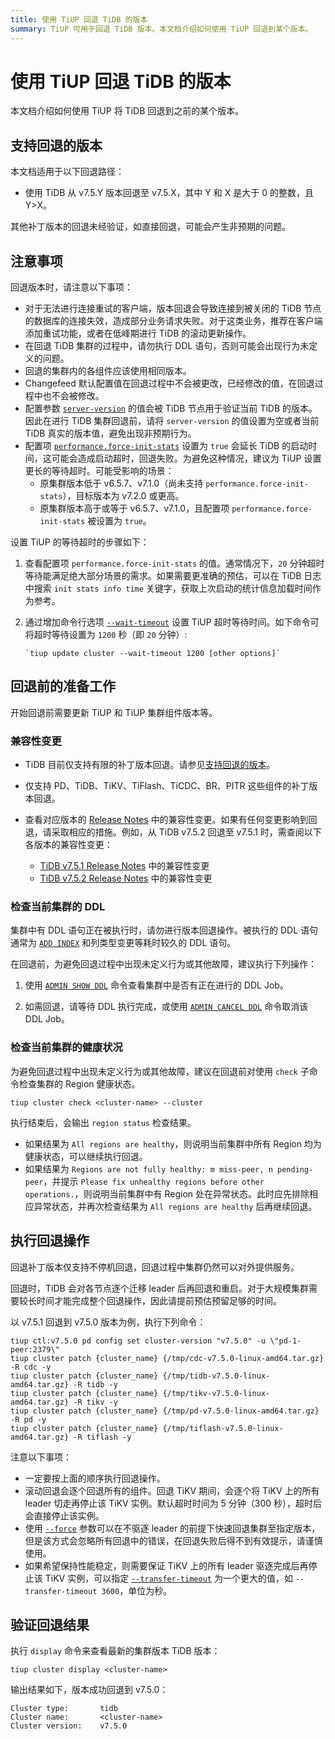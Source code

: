 ```yaml
---
title: 使用 TiUP 回退 TiDB 的版本
summary: TiUP 可用于回退 TiDB 版本。本文档介绍如何使用 TiUP 回退到某个版本。
---
```


# 使用 TiUP 回退 TiDB 的版本

本文档介绍如何使用 TiUP 将 TiDB 回退到之前的某个版本。

## 支持回退的版本

本文档适用于以下回退路径：

- 使用 TiDB 从 v7.5.Y 版本回退至 v7.5.X，其中 Y 和 X 是大于 0 的整数，且 Y>X。

其他补丁版本的回退未经验证，如直接回退，可能会产生非预期的问题。

## 注意事项


回退版本时，请注意以下事项：

- 对于无法进行连接重试的客户端，版本回退会导致连接到被关闭的 TiDB 节点的数据库的连接失效，造成部分业务请求失败。对于这类业务，推荐在客户端添加重试功能，或者在低峰期进行 TiDB 的滚动更新操作。
- 在回退 TiDB 集群的过程中，请勿执行 DDL 语句，否则可能会出现行为未定义的问题。
- 回退的集群内的各组件应该使用相同版本。 
- Changefeed 默认配置值在回退过程中不会被更改，已经修改的值，在回退过程中也不会被修改。
- 配置参数 [`server-version`](/tidb-configuration-file.md#server-version) 的值会被 TiDB 节点用于验证当前 TiDB 的版本。因此在进行 TiDB 集群回退前，请将 `server-version` 的值设置为空或者当前 TiDB 真实的版本值，避免出现非预期行为。
- 配置项 [`performance.force-init-stats`](/tidb-configuration-file.md#force-init-stats-从-v657-和-v710-版本开始引入) 设置为 `true` 会延长 TiDB 的启动时间，这可能会造成启动超时，回退失败。为避免这种情况，建议为 TiUP 设置更长的等待超时。可能受影响的场景：
    - 原集群版本低于 v6.5.7、v7.1.0（尚未支持 `performance.force-init-stats`），目标版本为 v7.2.0 或更高。
    - 原集群版本高于或等于 v6.5.7、v7.1.0，且配置项 `performance.force-init-stats` 被设置为 `true`。

设置 TiUP 的等待超时的步骤如下：

1. 查看配置项 `performance.force-init-stats` 的值。通常情况下，`20` 分钟超时等待能满足绝大部分场景的需求。如果需要更准确的预估，可以在 TiDB 日志中搜索 `init stats info time` 关键字，获取上次启动的统计信息加载时间作为参考。
 
2. 通过增加命令行选项 [`--wait-timeout`](/tiup/tiup-component-dm.md#--wait-timeoutuint默认-120) 设置 TiUP 超时等待时间。如下命令可将超时等待设置为 `1200` 秒（即 `20` 分钟）:
 
    ```shell
    `tiup update cluster --wait-timeout 1200 [other options]`
    ```

## 回退前的准备工作

开始回退前需要更新 TiUP 和 TiUP 集群组件版本等。

### 兼容性变更

- TiDB 目前仅支持有限的补丁版本回退。请参见[支持回退的版本](#支持回退的版本)。
- 仅支持 PD、TiDB、TiKV、TiFlash、TiCDC、BR、PITR 这些组件的补丁版本回退。
- 查看对应版本的 [Release Notes](/releases/release-notes.md) 中的兼容性变更。如果有任何变更影响到回退，请采取相应的措施。例如，从 TiDB v7.5.2 回退至 v7.5.1 时，需查阅以下各版本的兼容性变更：

    - [TiDB v7.5.1 Release Notes](/releases/release-7.5.1#兼容性变更) 中的兼容性变更
    - [TiDB v7.5.2 Release Notes](/releases/release-7.5.2#兼容性变更) 中的兼容性变更

### 检查当前集群的 DDL

集群中有 DDL 语句正在被执行时，请勿进行版本回退操作。被执行的 DDL 语句通常为 [`ADD INDEX`](/sql-statements/sql-statement-add-index.md) 和列类型变更等耗时较久的 DDL 语句。

在回退前，为避免回退过程中出现未定义行为或其他故障，建议执行下列操作：

1. 使用 [`ADMIN SHOW DDL`](/sql-statements/sql-statement-admin-show-ddl.md) 命令查看集群中是否有正在进行的 DDL Job。

2. 如需回退，请等待 DDL 执行完成，或使用 [`ADMIN CANCEL DDL`](/sql-statements/sql-statement-admin-cancel-ddl.md) 命令取消该 DDL Job。

### 检查当前集群的健康状况

为避免回退过程中出现未定义行为或其他故障，建议在回退前对使用 `check` 子命令检查集群的 Region 健康状态。

```shell
tiup cluster check <cluster-name> --cluster
```

执行结束后，会输出 `region status` 检查结果。

- 如果结果为 `All regions are healthy`，则说明当前集群中所有 Region 均为健康状态，可以继续执行回退。
- 如果结果为 `Regions are not fully healthy: m miss-peer, n pending-peer`，并提示 `Please fix unhealthy regions before other operations.`，则说明当前集群中有 Region 处在异常状态。此时应先排除相应异常状态，并再次检查结果为 `All regions are healthy` 后再继续回退。

## 执行回退操作

回退补丁版本仅支持不停机回退，回退过程中集群仍然可以对外提供服务。

回退时，TiDB 会对各节点逐个迁移 leader 后再回退和重启。对于大规模集群需要较长时间才能完成整个回退操作，因此请提前预估预留足够的时间。

以 v7.5.1 回退到 v7.5.0 版本为例，执行下列命令：

```shell
tiup ctl:v7.5.0 pd config set cluster-version "v7.5.0" -u \"pd-1-peer:2379\"
tiup cluster patch {cluster_name} {/tmp/cdc-v7.5.0-linux-amd64.tar.gz} -R cdc -y
tiup cluster patch {cluster_name} {/tmp/tidb-v7.5.0-linux-amd64.tar.gz} -R tidb -y
tiup cluster patch {cluster_name} {/tmp/tikv-v7.5.0-linux-amd64.tar.gz} -R tikv -y
tiup cluster patch {cluster_name} {/tmp/pd-v7.5.0-linux-amd64.tar.gz} -R pd -y
tiup cluster patch {cluster_name} {/tmp/tiflash-v7.5.0-linux-amd64.tar.gz} -R tiflash -y
```

注意以下事项：

- 一定要按上面的顺序执行回退操作。
- 滚动回退会逐个回退所有的组件。回退 TiKV 期间，会逐个将 TiKV 上的所有 leader 切走再停止该 TiKV 实例。默认超时时间为 5 分钟（300 秒），超时后会直接停止该实例。
- 使用 [`--force`](/tiup//tiup-component-cluster-upgrade.md#--force) 参数可以在不驱逐 leader 的前提下快速回退集群至指定版本，但是该方式会忽略所有回退中的错误，在回退失败后得不到有效提示，请谨慎使用。
- 如果希望保持性能稳定，则需要保证 TiKV 上的所有 leader 驱逐完成后再停止该 TiKV 实例，可以指定 [`--transfer-timeout`](/tiup/tiup-component-cluster-reload.md#--transfer-timeoutuint默认-600) 为一个更大的值，如 `--transfer-timeout 3600`，单位为秒。

## 验证回退结果

执行 `display` 命令来查看最新的集群版本 TiDB 版本：

```shell
tiup cluster display <cluster-name>
```

输出结果如下，版本成功回退到 v7.5.0：

```shell
Cluster type:       tidb
Cluster name:       <cluster-name>
Cluster version:    v7.5.0
```
